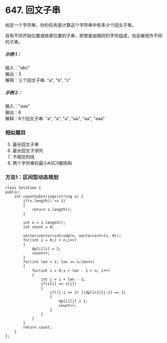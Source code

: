 # 647. 回文子串

给定一个字符串，你的任务是计算这个字符串中有多少个回文子串。

具有不同开始位置或结束位置的子串，即使是由相同的字符组成，也会被视作不同的子串。

##### 示例 1：

输入："abc"  
输出：3  
解释：三个回文子串: "a", "b", "c"  
##### 示例 2：

输入："aaa"  
输出：6  
解释：6个回文子串: "a", "a", "a", "aa", "aa", "aaa"  

### 相似题目
5. 最长回文子串  
516. 最长回文子序列  
1035. 不相交的线   
712. 两个字符串的最小ASCII删除和    
  

### 方法1：区间型动态规划
```
class Solution {
public:
    int countSubstrings(string s) {
        if(s.length() <= 1)
        {
            return s.length();
        }

        int n = s.length();
        int count = 0;

        vector<vector<int>>dp(n, vector<int>(n, 0));
        for(int i = 0;i < n;i++)
        {
            dp[i][i] = 1;
            count++;
        }
        for(int len = 2; len <= n;len++)
        {
            for(int i = 0;i + len - 1 < n; i++)
            {
                int j = i + len - 1;
                if(s[i] == s[j])
                {
                    if((j-i <= 2) ||dp[i+1][j-1] == 1)
                    {
                        dp[i][j] = 1;
                        count++;
                    }
                }
            }
        }
        return count;
    }
};
```